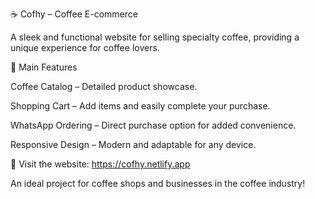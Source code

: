 ☕ Cofhy – Coffee E-commerce

A sleek and functional website for selling specialty coffee, providing a unique experience for coffee lovers.

📌 Main Features

Coffee Catalog – Detailed product showcase.

Shopping Cart – Add items and easily complete your purchase.

WhatsApp Ordering – Direct purchase option for added convenience.

Responsive Design – Modern and adaptable for any device.


🔗 Visit the website: https://cofhy.netlify.app

 An ideal project for coffee shops and businesses in the coffee industry!
